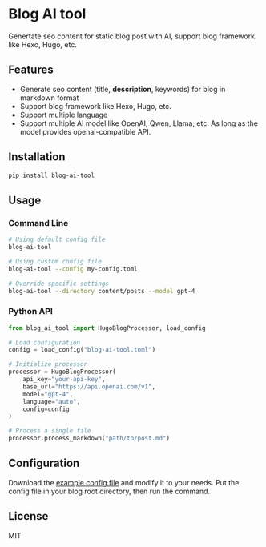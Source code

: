 # Blog AI tool
Genertate seo content for static blog post with AI, support blog framework like Hexo, Hugo, etc.

## Features
- Generate seo content (title, **description**, keywords) for blog in markdown format
- Support blog framework like Hexo, Hugo, etc.
- Support multiple language
- Support multiple AI model like OpenAI, Qwen, Llama, etc. As long as the model provides openai-compatible API.

## Installation

```bash
pip install blog-ai-tool
```

## Usage

### Command Line

```bash
# Using default config file
blog-ai-tool

# Using custom config file
blog-ai-tool --config my-config.toml

# Override specific settings
blog-ai-tool --directory content/posts --model gpt-4
```

### Python API

```python
from blog_ai_tool import HugoBlogProcessor, load_config

# Load configuration
config = load_config("blog-ai-tool.toml")

# Initialize processor
processor = HugoBlogProcessor(
    api_key="your-api-key",
    base_url="https://api.openai.com/v1",
    model="gpt-4",
    language="auto",
    config=config
)

# Process a single file
processor.process_markdown("path/to/post.md")
```

## Configuration

Download the [example config file](blog-ai-tool.toml) and modify it to your needs. Put the config file in your blog root directory, then run the command.

## License

MIT